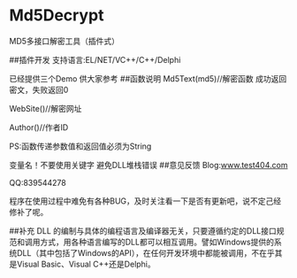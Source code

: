 # Md5Decrypt
MD5多接口解密工具（插件式）

##插件开发
支持语言:EL/NET/VC++/C++/Delphi

已经提供三个Demo 供大家参考
##函数说明
Md5Text(md5)//解密函数
成功返回密文，失败返回0

WebSite()//解密网址

Author()//作者ID

PS:函数传递参数值和返回值必须为String

变量名！不要使用关键字 避免DLL堆栈错误
##意见反馈
Blog:www.test404.com

QQ:839544278

程序在使用过程中难免有各种BUG，及时关注看一下是否有更新吧，说不定己经修补了呢。

##补充
DLL 的编制与具体的编程语言及编译器无关，只要遵循约定的DLL接口规范和调用方式，用各种语言编写的DLL都可以相互调用。譬如Windows提供的系统DLL（其中包括了Windows的API），在任何开发环境中都能被调用，不在乎其是Visual Basic、Visual C++还是Delphi。
